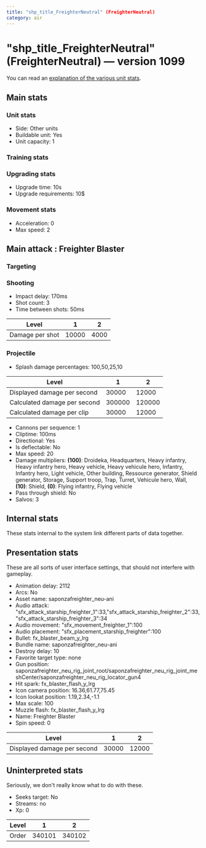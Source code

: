```yaml
---
title: "shp_title_FreighterNeutral" (FreighterNeutral)
category: air
---
```


# "shp_title_FreighterNeutral" (FreighterNeutral) — version 1099

You can read an [explanation  of the various unit stats](unitexplained.md).

## Main stats

### Unit stats

  * Side: Other units
  * Buildable unit: Yes
  * Unit capacity: 1

### Training stats


### Upgrading stats

  * Upgrade time: 10s
  * Upgrade requirements: 10$

### Movement stats

  * Acceleration: 0
  * Max speed: 2

## Main attack : Freighter Blaster

### Targeting


### Shooting

  * Impact delay: 170ms
  * Shot count: 3
  * Time between shots: 50ms

|Level          |1    |2   |
|---------------|-----|----|
|Damage per shot|10000|4000|


### Projectile

  * Splash damage percentages: 100,50,25,10

|Level                       |1     |2     |
|----------------------------|------|------|
|Displayed damage per second |30000 |12000 |
|Calculated damage per second|300000|120000|
|Calculated damage per clip  |30000 |12000 |


  * Cannons per sequence: 1
  * Cliptime: 100ms
  * Directional: Yes
  * Is deflectable: No
  * Max speed: 20
  * Damage multipliers: **(100)**: Droideka, Headquarters, Heavy infantry, Heavy infantry hero, Heavy vehicle, Heavy vehicule hero, Infantry, Infantry hero, Light vehicle, Other building, Ressource generator, Shield generator, Storage, Support troop, Trap, Turret, Vehicule hero, Wall, **(10)**: Shield, **(0)**: Flying infantry, Flying vehicle
  * Pass through shield: No
  * Salvos: 3

## Internal stats

These stats internal to the system link different parts of data together.


## Presentation stats

These are all sorts of user interface settings, that should not interfere with gameplay.

  * Animation delay: 2112
  * Arcs: No
  * Asset name: saponzafreighter_neu-ani
  * Audio attack: "sfx_attack_starship_freighter_1":33,"sfx_attack_starship_freighter_2":33,"sfx_attack_starship_freighter_3":34
  * Audio movement: "sfx_movement_freighter_1":100
  * Audio placement: "sfx_placement_starship_freighter":100
  * Bullet: fx_blaster_beam_y_lrg
  * Bundle name: saponzafreighter_neu-ani
  * Destroy delay: 10
  * Favorite target type: none
  * Gun position: saponzafreighter_neu_rig_joint_root/saponzafreighter_neu_rig_joint_meshCenter/saponzafreighter_neu_rig_locator_gun4
  * Hit spark: fx_blaster_flash_y_lrg
  * Icon camera position: 16.36,61.77,75.45
  * Icon lookat position: 1.19,2.34,-1.1
  * Max scale: 100
  * Muzzle flash: fx_blaster_flash_y_lrg
  * Name: Freighter Blaster
  * Spin speed: 0

|Level                      |1    |2    |
|---------------------------|-----|-----|
|Displayed damage per second|30000|12000|


## Uninterpreted stats

Seriously, we don't really know what to do with these.

  * Seeks target: No
  * Streams: no
  * Xp: 0

|Level|1     |2     |
|-----|------|------|
|Order|340101|340102|


